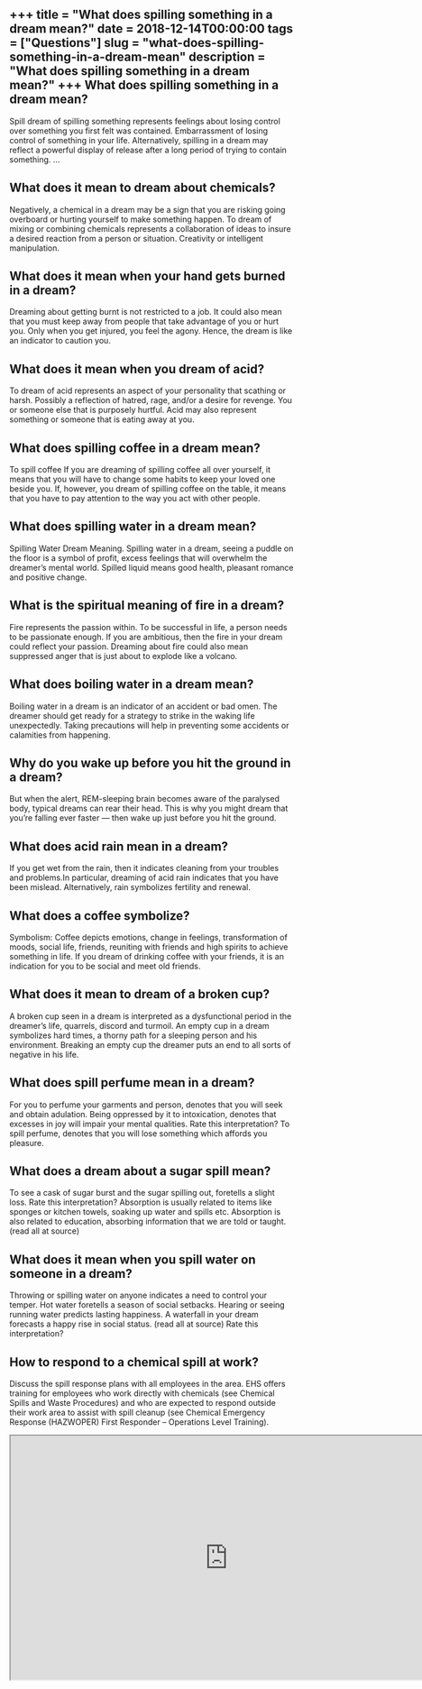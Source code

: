 +++
title = "What does spilling something in a dream mean?"
date = 2018-12-14T00:00:00
tags = ["Questions"]
slug = "what-does-spilling-something-in-a-dream-mean"
description = "What does spilling something in a dream mean?"
+++
What does spilling something in a dream mean?
---------------------------------------------

Spill dream of spilling something represents feelings about losing control over something you first felt was contained. Embarrassment of losing control of something in your life. Alternatively, spilling in a dream may reflect a powerful display of release after a long period of trying to contain something. …

What does it mean to dream about chemicals?
-------------------------------------------

Negatively, a chemical in a dream may be a sign that you are risking going overboard or hurting yourself to make something happen. To dream of mixing or combining chemicals represents a collaboration of ideas to insure a desired reaction from a person or situation. Creativity or intelligent manipulation.

What does it mean when your hand gets burned in a dream?
--------------------------------------------------------

Dreaming about getting burnt is not restricted to a job. It could also mean that you must keep away from people that take advantage of you or hurt you. Only when you get injured, you feel the agony. Hence, the dream is like an indicator to caution you.

What does it mean when you dream of acid?
-----------------------------------------

To dream of acid represents an aspect of your personality that scathing or harsh. Possibly a reflection of hatred, rage, and/or a desire for revenge. You or someone else that is purposely hurtful. Acid may also represent something or someone that is eating away at you.

What does spilling coffee in a dream mean?
------------------------------------------

To spill coffee If you are dreaming of spilling coffee all over yourself, it means that you will have to change some habits to keep your loved one beside you. If, however, you dream of spilling coffee on the table, it means that you have to pay attention to the way you act with other people.

What does spilling water in a dream mean?
-----------------------------------------

Spilling Water Dream Meaning. Spilling water in a dream, seeing a puddle on the floor is a symbol of profit, excess feelings that will overwhelm the dreamer’s mental world. Spilled liquid means good health, pleasant romance and positive change.

What is the spiritual meaning of fire in a dream?
-------------------------------------------------

Fire represents the passion within. To be successful in life, a person needs to be passionate enough. If you are ambitious, then the fire in your dream could reflect your passion. Dreaming about fire could also mean suppressed anger that is just about to explode like a volcano.

What does boiling water in a dream mean?
----------------------------------------

Boiling water in a dream is an indicator of an accident or bad omen. The dreamer should get ready for a strategy to strike in the waking life unexpectedly. Taking precautions will help in preventing some accidents or calamities from happening.

Why do you wake up before you hit the ground in a dream?
--------------------------------------------------------

But when the alert, REM-sleeping brain becomes aware of the paralysed body, typical dreams can rear their head. This is why you might dream that you’re falling ever faster — then wake up just before you hit the ground.

What does acid rain mean in a dream?
------------------------------------

If you get wet from the rain, then it indicates cleaning from your troubles and problems.In particular, dreaming of acid rain indicates that you have been mislead. Alternatively, rain symbolizes fertility and renewal.

What does a coffee symbolize?
-----------------------------

Symbolism: Coffee depicts emotions, change in feelings, transformation of moods, social life, friends, reuniting with friends and high spirits to achieve something in life. If you dream of drinking coffee with your friends, it is an indication for you to be social and meet old friends.

What does it mean to dream of a broken cup?
-------------------------------------------

A broken cup seen in a dream is interpreted as a dysfunctional period in the dreamer’s life, quarrels, discord and turmoil. An empty cup in a dream symbolizes hard times, a thorny path for a sleeping person and his environment. Breaking an empty cup the dreamer puts an end to all sorts of negative in his life.

What does spill perfume mean in a dream?
----------------------------------------

For you to perfume your garments and person, denotes that you will seek and obtain adulation. Being oppressed by it to intoxication, denotes that excesses in joy will impair your mental qualities. Rate this interpretation? To spill perfume, denotes that you will lose something which affords you pleasure.

What does a dream about a sugar spill mean?
-------------------------------------------

To see a cask of sugar burst and the sugar spilling out, foretells a slight loss. Rate this interpretation? Absorption is usually related to items like sponges or kitchen towels, soaking up water and spills etc. Absorption is also related to education, absorbing information that we are told or taught. (read all at source)

What does it mean when you spill water on someone in a dream?
-------------------------------------------------------------

Throwing or spilling water on anyone indicates a need to control your temper. Hot water foretells a season of social setbacks. Hearing or seeing running water predicts lasting happiness. A waterfall in your dream forecasts a happy rise in social status. (read all at source) Rate this interpretation?

How to respond to a chemical spill at work?
-------------------------------------------

Discuss the spill response plans with all employees in the area. EHS offers training for employees who work directly with chemicals (see Chemical Spills and Waste Procedures) and who are expected to respond outside their work area to assist with spill cleanup (see Chemical Emergency Response (HAZWOPER) First Responder – Operations Level Training).

<iframe allow="accelerometer; autoplay; clipboard-write; encrypted-media; gyroscope; picture-in-picture" allowfullscreen="" class="__youtube_prefs__  epyt-is-override  no-lazyload" data-no-lazy="1" data-origheight="433" data-origwidth="770" data-skipgform_ajax_framebjll="" height="433" id="_ytid_11271" loading="lazy" src="https://www.youtube.com/embed/OYC1z6WePhI?enablejsapi=1&autoplay=0&cc_load_policy=0&cc_lang_pref=&iv_load_policy=1&loop=0&modestbranding=0&rel=1&fs=1&playsinline=0&autohide=2&theme=dark&color=red&controls=1&" title="YouTube player" width="770"></iframe>
